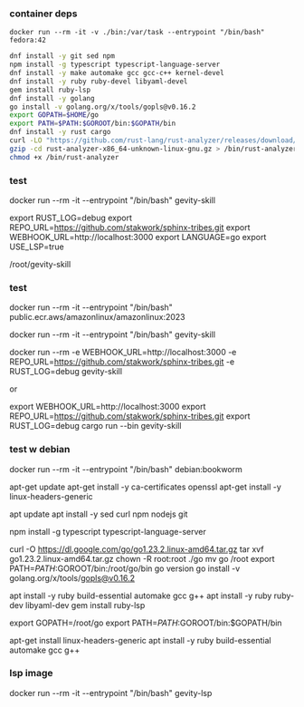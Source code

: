 ### container deps

`docker run --rm -it -v ./bin:/var/task --entrypoint "/bin/bash" fedora:42`

```sh
dnf install -y git sed npm
npm install -g typescript typescript-language-server
dnf install -y make automake gcc gcc-c++ kernel-devel
dnf install -y ruby ruby-devel libyaml-devel
gem install ruby-lsp
dnf install -y golang
go install -v golang.org/x/tools/gopls@v0.16.2
export GOPATH=$HOME/go
export PATH=$PATH:$GOROOT/bin:$GOPATH/bin
dnf install -y rust cargo
curl -LO "https://github.com/rust-lang/rust-analyzer/releases/download/2025-01-20/rust-analyzer-x86_64-unknown-linux-gnu.gz"
gzip -cd rust-analyzer-x86_64-unknown-linux-gnu.gz > /bin/rust-analyzer
chmod +x /bin/rust-analyzer
```

### test

docker run --rm -it --entrypoint "/bin/bash" gevity-skill

export RUST_LOG=debug
export REPO_URL=https://github.com/stakwork/sphinx-tribes.git
export WEBHOOK_URL=http://localhost:3000
export LANGUAGE=go
export USE_LSP=true

/root/gevity-skill

### test

docker run --rm -it --entrypoint "/bin/bash" public.ecr.aws/amazonlinux/amazonlinux:2023

docker run --rm -it --entrypoint "/bin/bash" gevity-skill

docker run --rm -e WEBHOOK_URL=http://localhost:3000 -e REPO_URL=https://github.com/stakwork/sphinx-tribes.git -e RUST_LOG=debug gevity-skill

or

export WEBHOOK_URL=http://localhost:3000
export REPO_URL=https://github.com/stakwork/sphinx-tribes.git
export RUST_LOG=debug
cargo run --bin gevity-skill

### test w debian

docker run --rm -it --entrypoint "/bin/bash" debian:bookworm

apt-get update
apt-get install -y ca-certificates openssl
apt-get install -y linux-headers-generic

apt update
apt install -y sed curl npm nodejs git

npm install -g typescript typescript-language-server

curl -O https://dl.google.com/go/go1.23.2.linux-amd64.tar.gz
tar xvf go1.23.2.linux-amd64.tar.gz
chown -R root:root ./go
mv go /root
export PATH=$PATH:$GOROOT/bin:/root/go/bin
go version
go install -v golang.org/x/tools/gopls@v0.16.2

apt install -y ruby build-essential automake gcc g++
apt install -y ruby ruby-dev libyaml-dev
gem install ruby-lsp

<!-- apt install -y golang-go -->

export GOPATH=/root/go
export PATH=$PATH:$GOROOT/bin:$GOPATH/bin

apt-get install linux-headers-generic
apt install -y ruby build-essential automake gcc g++

### lsp image

docker run --rm -it --entrypoint "/bin/bash" gevity-lsp
